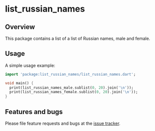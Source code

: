 # list_russian_names

## Overview
This package contains a list of a list of Russian names, male and female.

## Usage

A simple usage example:

```dart
import 'package:list_russian_names/list_russian_names.dart';

void main() {
  print(list_russian_names_male.sublist(0, 20).join('\n'));
  print(list_russian_names_female.sublist(0, 20).join('\n'));
}
```

## Features and bugs

Please file feature requests and bugs at the [issue tracker][tracker].

[tracker]: https://github.com/ALMDart/dart_list_russian_names/issues

